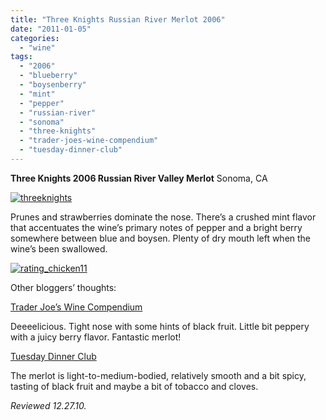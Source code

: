 ```yaml
---
title: "Three Knights Russian River Merlot 2006"
date: "2011-01-05"
categories:
  - "wine"
tags:
  - "2006"
  - "blueberry"
  - "boysenberry"
  - "mint"
  - "pepper"
  - "russian-river"
  - "sonoma"
  - "three-knights"
  - "trader-joes-wine-compendium"
  - "tuesday-dinner-club"
---
```


**Three Knights 2006 Russian River Valley Merlot** Sonoma, CA

[![](http://s3.amazonaws.com/thegourmez-wpmedia/2011/01/threeknights.jpg "threeknights")](http://s3.amazonaws.com/thegourmez-wpmedia/2011/01/threeknights.jpg)

Prunes and strawberries dominate the nose. There’s a crushed mint flavor that accentuates the wine’s primary notes of pepper and a bright berry somewhere between blue and boysen. Plenty of dry mouth left when the wine’s been swallowed.

[![](http://s3.amazonaws.com/thegourmez-wpmedia/2009/02/rating_chicken11.gif "rating_chicken11")](http://s3.amazonaws.com/thegourmez-wpmedia/2009/02/rating_chicken11.gif)

Other bloggers’ thoughts:

[Trader Joe’s Wine Compendium](http://traderjoeswine.blogspot.com/2009/04/2006-three-knights-merlot-699.html)

Deeeelicious. Tight nose with some hints of black fruit. Little bit peppery with a juicy berry flavor. Fantastic merlot!

[Tuesday Dinner Club](http://tuesdaydinnerclub.blogspot.com/2009/04/empty-bottles.html)

The merlot is light-to-medium-bodied, relatively smooth and a bit spicy, tasting of black fruit and maybe a bit of tobacco and cloves.

_Reviewed 12.27.10._
